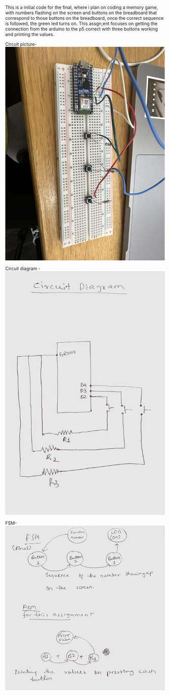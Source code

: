This is a initial code for the final, where i plan on coding a memory game, with numbers flashing on the screen and buttons on the breadboard that correspond to those buttons on the breadboard, once the correct sequence is followed, the green led turns on. This assgn,ent focuses on getting the connection from the arduino to the p5 correct with three buttons working and printing the values. 

Circuit picture- 
![Alt text](Circuit.jpeg)

Circuit diagram - 
![Alt text](<Circuit-3 buttons.jpeg>)

FSM- 
![Alt text](FSM.jpeg)

